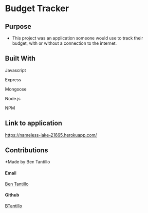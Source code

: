 # Budget Tracker

## Purpose

* This project was an application someone would use to track their budget, with or without a connection to the internet. 

## Built With

<p>Javascript</p>
<p>Express</p>
<p>Mongoose</p>
<p>Node.js</p>
<p>NPM</p>
<p></p>



## Link to application

https://nameless-lake-21665.herokuapp.com/

## Contributions

*Made by Ben Tantillo
<p>
<h4>Email</h4>
<a href="mailto:bentantillo@gmail.com">Ben Tantillo </a>
</p>
<p>
<h4>Github</h4>
<a href="https://github.com/BTantillo">BTantillo </a>
</p>

